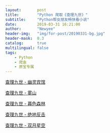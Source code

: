 ```yaml
---
layout:       post
title:        "Python 爬取《查理九世》"
subtitle:     "Python帮女朋友畅快看小说"
date:         2019-03-31 16:21:00
author:       "Newyee"
header-img:   "img/for-post/20190331-bg.jpg"
header-mask:  0.3
catalog:      true
multilingual: false
tags:
    - Python
    - 爬虫
    - 原宝专属
---
```

>
[查理九世 - 幽灵宾馆](https://newyee1994.github.io/includes/posts/Novel_ChaLiJiuShi/2019-03-31-ChaLiJiuShiZhiYouLingBinGuan.markdown)
> 
[查理九世 - 雾山](https://newyee1994.github.io/includes/posts/Novel_ChaLiJiuShi/2019-03-31-ChaLiJiuShiZhiWuShan.markdown)
> 
[查理九世 - 暮色森林](https://newyee1994.github.io/includes/posts/Novel_ChaLiJiuShi/2019-03-31-ChaLiJiuShiZhiMuSeSenLin.markdown)
> 
[查理九世 - 绝地反击](https://newyee1994.github.io/includes/posts/Novel_ChaLiJiuShi/2019-03-31-ChaLiJiuShiJueDiFanJi.markdown)
> 
[查理九世 - 双月星空](https://newyee1994.github.io/includes/posts/Novel_ChaLiJiuShi/2019-03-31-ChaLiJiuShi―ShuangYueXingKong.markdown)




